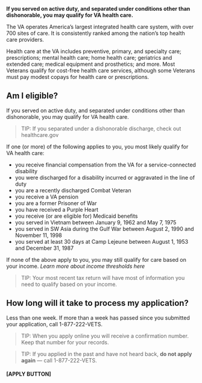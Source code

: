 **If you served on active duty, and separated under conditions other than dishonorable, you may qualify for VA health care.**

The VA operates America’s largest integrated health care system, with over 700 sites of care. It is consistently ranked among the nation’s top health care providers. 

Health care at the VA includes preventive, primary, and specialty care; prescriptions; mental health care; home health care; geriatrics and extended care; medical equipment and prosthetics; and more. Most Veterans qualify for cost-free health care services, although some Veterans must pay modest copays for health care or prescriptions. 

## Am I eligible?

If you served on active duty, and separated under conditions other than dishonorable, you may qualify for VA health care.

> TIP: If you separated under a dishonorable discharge, check out healthcare.gov

If one (or more) of the following applies to you, you most likely qualify for VA health care: 
+ you receive financial compensation from the VA for a service-connected disability
+ you were discharged for a disability incurred or aggravated in the line of duty
+ you are a recently discharged Combat Veteran
+ you receive a VA pension
+ you are a former Prisoner of War
+ you have received a Purple Heart
+ you receive (or are eligible for) Medicaid benefits
+ you served in Vietnam between January 9, 1962 and May 7, 1975 
+ you served in SW Asia during the Gulf War between August 2, 1990 and November 11, 1998
+ you served at least 30 days at Camp Lejeune between August 1, 1953 and December 31, 1987

If none of the above apply to you, you may still qualify for care based on your income. _Learn more about income thresholds here_ 

> TIP: Your most recent tax return will have most of information you need to qualify based on your income. 

## How long will it take to process my application? 

Less than one week. If more than a week has passed since you submitted your application, call 1-877-222-VETS.  

> TIP: When you apply online you will receive a confirmation number. Keep that number for your records. 

> TIP: If you applied in the past and have not heard back, **do not apply again** — call 1-877-222-VETS.


#### [APPLY BUTTON]
